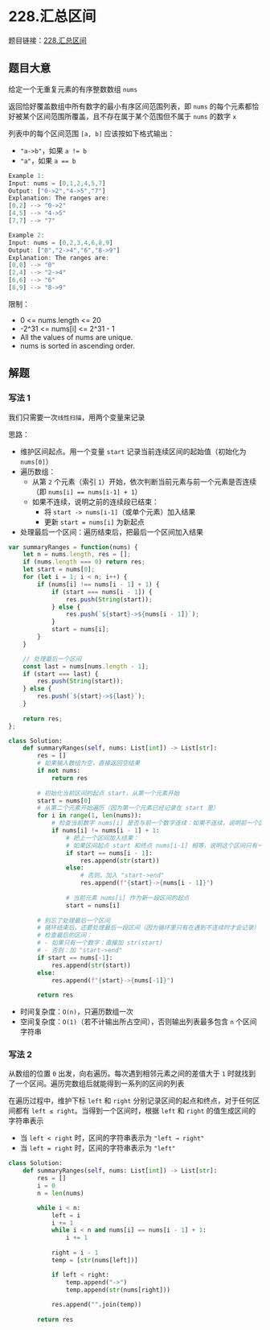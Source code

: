 # 228.汇总区间

题目链接：[228.汇总区间](https://leetcode.cn/problems/summary-ranges/)

## 题目大意

给定一个无重复元素的有序整数数组 `nums` 

返回恰好覆盖数组中所有数字的最小有序区间范围列表，即 `nums` 的每个元素都恰好被某个区间范围所覆盖，且不存在属于某个范围但不属于 `nums` 的数字 `x` 

列表中的每个区间范围 `[a, b]` 应该按如下格式输出：
- `"a->b"`，如果 `a != b`
- `"a"`，如果 `a == b`

```js
Example 1:
Input: nums = [0,1,2,4,5,7]
Output: ["0->2","4->5","7"]
Explanation: The ranges are:
[0,2] --> "0->2"
[4,5] --> "4->5"
[7,7] --> "7"

Example 2:
Input: nums = [0,2,3,4,6,8,9]
Output: ["0","2->4","6","8->9"]
Explanation: The ranges are:
[0,0] --> "0"
[2,4] --> "2->4"
[6,6] --> "6"
[8,9] --> "8->9"
```

限制：
- 0 <= nums.length <= 20
- -2^31 <= nums[i] <= 2^31 - 1
- All the values of nums are unique.
- nums is sorted in ascending order.

## 解题

### 写法 1

我们只需要一次`线性扫描`，用两个变量来记录

思路：
- 维护区间起点。用一个变量 `start` 记录当前连续区间的起始值（初始化为 `nums[0]`）
- 遍历数组：
  - 从第 `2` 个元素（索引 `1`）开始，依次判断当前元素与前一个元素是否连续（即 `nums[i] == nums[i-1] + 1`）
  - 如果不连续，说明之前的连续段已结束：
    - 将 `start -> nums[i-1]`（或单个元素）加入结果
    - 更新 `start = nums[i]` 为新起点
- 处理最后一个区间：遍历结束后，把最后一个区间加入结果

```js
var summaryRanges = function(nums) {
    let n = nums.length, res = [];
    if (nums.length === 0) return res;
    let start = nums[0];
    for (let i = 1; i < n; i++) {
        if (nums[i] !== nums[i - 1] + 1) {
            if (start === nums[i - 1]) {
                res.push(String(start));
            } else {
                res.push(`${start}->${nums[i - 1]}`);
            }
            start = nums[i];
        }
    }

    // 处理最后一个区间
    const last = nums[nums.length - 1];
    if (start === last) {
        res.push(String(start));
    } else {
        res.push(`${start}->${last}`);
    }
    
    return res;
};
```
```python
class Solution:
    def summaryRanges(self, nums: List[int]) -> List[str]:
        res = []
        # 如果输入数组为空，直接返回空结果
        if not nums:
            return res
        
        # 初始化当前区间的起点 start，从第一个元素开始
        start = nums[0]
        # 从第二个元素开始遍历（因为第一个元素已经记录在 start 里）
        for i in range(1, len(nums)):
            # 检查当前数字 nums[i] 是否与前一个数字连续：如果不连续，说明前一个区间 [start, nums[i-1]] 已经结束
            if nums[i] != nums[i - 1] + 1:
                # 把上一个区间加入结果：
                # 如果区间起点 start 和终点 nums[i-1] 相等，说明这个区间只有一个数字 → 直接加入 str(start)
                if start == nums[i - 1]:
                    res.append(str(start))
                else:
                    # 否则，加入 "start->end"
                    res.append(f"{start}->{nums[i - 1]}")
                
                # 当前元素 nums[i] 作为新一段区间的起点
                start = nums[i]
        
        # 别忘了处理最后一个区间
        # 循环结束后，还要处理最后一段区间（因为循环里只有在遇到不连续时才会记录）
        # 检查最后的区间：
        # - 如果只有一个数字：直接加 str(start)
        # - 否则：加 "start->end"
        if start == nums[-1]:
            res.append(str(start))
        else:
            res.append(f"{start}->{nums[-1]}")
        
        return res
```

- 时间复杂度：`O(n)`，只遍历数组一次
- 空间复杂度：`O(1)`（若不计输出所占空间），否则输出列表最多包含 `n` 个区间字符串

### 写法 2

从数组的位置 `0` 出发，向右遍历。每次遇到相邻元素之间的差值大于 `1` 时就找到了一个区间。遍历完数组后就能得到一系列的区间的列表

在遍历过程中，维护下标 `left` 和 `right` 分别记录区间的起点和终点，对于任何区间都有 `left ≤ right`。当得到一个区间时，根据 `left` 和 `right` 的值生成区间的字符串表示
- 当 `left < right` 时，区间的字符串表示为 `"left → right"`
- 当 `left = right` 时，区间的字符串表示为 `"left"`

```python
class Solution:
    def summaryRanges(self, nums: List[int]) -> List[str]:
        res = []
        i = 0
        n = len(nums)

        while i < n:
            left = i
            i += 1
            while i < n and nums[i] == nums[i - 1] + 1:
                i += 1
            
            right = i - 1
            temp = [str(nums[left])]

            if left < right:
                temp.append("->")
                temp.append(str(nums[right]))
            
            res.append("".join(temp))
        
        return res
```
